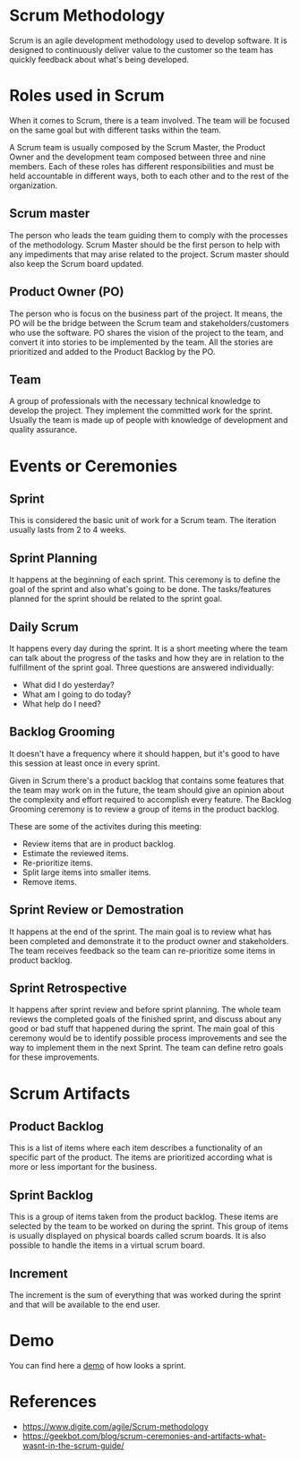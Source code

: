 # Scrum Methodology

Scrum is an agile development methodology used to develop software. It is designed to continuously deliver value to the customer so the team has quickly feedback about what's being developed.

# Roles used in Scrum

When it comes to Scrum, there is a team involved. The team will be focused on the same goal but with different tasks within the team.

A Scrum team is usually composed by the Scrum Master, the Product Owner and the development team composed between three and nine members. Each of these roles has different responsibilities and must be held accountable in different ways, both to each other and to the rest of the organization.

## Scrum master

The person who leads the team guiding them to comply with the processes of the methodology. Scrum Master should be the first person to help with any impediments that may arise related to the project. Scrum master should also keep the Scrum board updated.

## Product Owner (PO)

The person who is focus on the business part of the project. It means, the PO will be the bridge between the Scrum team and stakeholders/customers who use the software. PO shares the vision of the project to the team, and convert it into stories to be implemented by the team. All the stories are prioritized and added to the Product Backlog by the PO.

## Team

A group of professionals with the necessary technical knowledge to develop the project. They implement the committed work for the sprint. Usually the team is made up of people with knowledge of development and quality assurance.

# Events or Ceremonies

## Sprint

This is considered the basic unit of work for a Scrum team. The iteration usually lasts from 2 to 4 weeks.

## Sprint Planning

It happens at the beginning of each sprint. This ceremony is to define the goal of the sprint and also what's going to be done. The tasks/features planned for the sprint should be related to the sprint goal.

## Daily Scrum

It happens every day during the sprint. It is a short meeting where the team can talk about the progress of the tasks and how they are in relation to the fulfillment of the sprint goal. Three questions are answered individually:
- What did I do yesterday?
- What am I going to do today?
- What help do I need?

## Backlog Grooming

It doesn't have a frequency where it should happen, but it's good to have this session at least once in every  sprint.

Given in Scrum there's a product backlog that contains some features that the team may work on in the future, the team should give an opinion about the complexity and effort required to accomplish every feature. The Backlog Grooming ceremony is to review a group of items in the product backlog.

These are some of the activites during this meeting:
- Review items that are in product backlog.
- Estimate the reviewed items.
- Re-prioritize items.
- Split large items into smaller items.
- Remove items.

## Sprint Review or Demostration

It happens at the end of the sprint. The main goal is to review what has been completed and demonstrate it to the product owner and stakeholders. The team receives feedback so the team can re-prioritize some items in product backlog.

## Sprint Retrospective

It happens after sprint review and before sprint planning. The whole team reviews the completed goals of the finished sprint, and discuss about any good or bad stuff that happened during the sprint. The main goal of this ceremony would be to identify possible process improvements and see the way to implement them in the next Sprint. The team can define retro goals for these improvements.

# Scrum Artifacts

## Product Backlog

This is a list of items where each item describes a functionality of an specific part of the product. The items are prioritized according what is more or less important for the business.

## Sprint Backlog

This is a group of items taken from the product backlog. These items are selected by the team to be worked on during the sprint. This group of items is usually displayed on physical boards called scrum boards. It is also possible to handle the items in a virtual scrum board.

## Increment

The increment is the sum of everything that was worked during the sprint and that will be available to the end user.

# Demo

You can find here a [demo](/docs/resources/development-skills/methodologies/scrum-demo.md) of how looks a sprint.

# References
- https://www.digite.com/agile/Scrum-methodology
- https://geekbot.com/blog/scrum-ceremonies-and-artifacts-what-wasnt-in-the-scrum-guide/